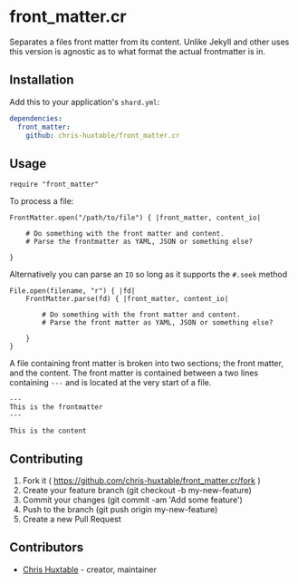 # front_matter.cr

Separates a files front matter from its content. Unlike Jekyll and other uses this version is agnostic as to what
format the actual frontmatter is in.


## Installation

Add this to your application's `shard.yml`:

```yaml
dependencies:
  front_matter:
    github: chris-huxtable/front_matter.cr
```


## Usage

```crystal
require "front_matter"
```

To process a file:

```crystal
FrontMatter.open("/path/to/file") { |front_matter, content_io|

	# Do something with the front matter and content.
	# Parse the frontmatter as YAML, JSON or something else?

}
```

Alternatively you can parse an `IO` so long as it supports the `#.seek` method
```crystal
File.open(filename, "r") { |fd|
	FrontMatter.parse(fd) { |front_matter, content_io|

		# Do something with the front matter and content.
		# Parse the front matter as YAML, JSON or something else?

	}
}
```

A file containing front matter is broken into two sections; the front matter, and the content. The front matter is
contained between a two lines containing `---` and is located at the very start of a file.
```
---
This is the frontmatter
---

This is the content
```


## Contributing

1. Fork it ( https://github.com/chris-huxtable/front_matter.cr/fork )
2. Create your feature branch (git checkout -b my-new-feature)
3. Commit your changes (git commit -am 'Add some feature')
4. Push to the branch (git push origin my-new-feature)
5. Create a new Pull Request


## Contributors

- [Chris Huxtable](https://github.com/chris-huxtable) - creator, maintainer
